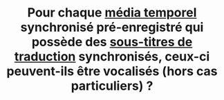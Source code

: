 ---
title: Pour chaque [média temporel](#media-temporel-type-son-video-et-synchronise) synchronisé pré-enregistré qui possède des [sous-titres de traduction](#sous-titres-de-traduction) synchronisés, ceux-ci peuvent-ils être vocalisés (hors cas particuliers) ?
---